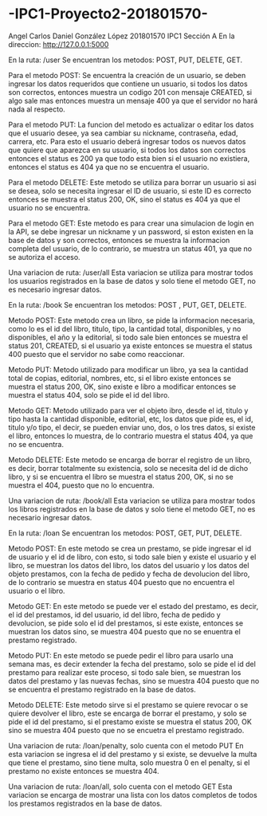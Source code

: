 # -IPC1-Proyecto2-201801570-
Angel Carlos Daniel González López
201801570
IPC1 Sección A
En la direccion: http://127.0.0.1:5000

En la ruta: /user
Se encuentran los metodos: POST, PUT, DELETE, GET.

Para el metodo POST: Se encuentra la creación de un usuario, se deben ingresar los datos requeridos que contiene un usuario, si todos los datos son correctos, entonces muestra un codigo 201 con mensaje CREATED, si algo sale mas entonces muestra un mensaje 400 ya que el servidor no hará nada al respecto.

Para el metodo PUT: La funcion del metodo es actualizar o editar los datos que el usuario desee, ya sea cambiar su nickname, contraseña, edad, carrera, etc. Para esto el usuario deberá ingresar todos os nuevos datos que quiere que aparezca en su usuario, si todos los datos son correctos entonces el status es 200 ya que todo esta bien si el usuario no existiera, entonces el status es 404 ya que no se encuentra el usuario.

Para el metodo DELETE: Este metodo se utiliza para borrar un usuario si asi se desea, solo se necesita ingresar el ID de usuario, si este ID es correcto entonces se muestra el status 200, OK, sino el status es 404 ya que el usuario no se encuentra.

Para el metodo GET: Este metodo es para crear una simulacion de login en la API, se debe ingresar un nickname y un password, si eston existen en la base de datos y son correctos, entonces se muestra la informacion completa del usuario, de lo contrario, se muestra un status 401, ya que no se autoriza el acceso.

Una variacion de ruta: /user/all
Esta variacion se utiliza para mostrar todos los usuarios registrados en la base de datos y solo tiene el metodo GET, no es necesario ingresar datos.

En la ruta: /book
Se encuentran los metodos: POST , PUT, GET, DELETE.

Metodo POST: Este metodo crea un libro, se pide la informacion necesaria, como lo es el id del libro, titulo, tipo, la cantidad total, disponibles, y no disponibles, el año y la editorial, si todo sale bien entonces se muestra el status 201, CREATED, si el usuario ya existe entonces se muestra el status 400 puesto que el servidor no sabe como reaccionar.

Metodo PUT: Metodo utilizado para modificar un libro, ya sea la cantidad total de copias, editorial, nombres, etc, si el libro existe entonces se muestra el status 200, OK, sino existe e libro a modificar entonces se muestra el status 404, solo se pide el id del libro.

Metodo GET: Metodo utilizado para ver el objeto ibro, desde el id, titulo y tipo hasta la cantidad disponible, editorial, etc, los datos que pide es, el id, titulo y/o tipo, el decir, se pueden enviar uno, dos, o los tres datos, si existe el libro, entonces lo muestra, de lo contrario muestra el status 404, ya que no se encuentra.

Metodo DELETE: Este metodo se encarga de borrar el registro de un libro, es decir, borrar totalmente su existencia, solo se necesita del id de dicho libro, y si se encuentra el libro se muestra el status 200, OK, si no se muestra el 404, puesto que no lo encuentra.

Una variacion de ruta: /book/all
Esta variacion se utiliza para mostrar todos los libros registrados en la base de datos y solo tiene el metodo GET, no es necesario ingresar datos.

En la ruta: /loan
Se encuentran los metodos: POST, GET, PUT, DELETE.

Metodo POST: En este metodo se crea un prestamo, se pide ingresar el id de usuario y el id de libro, con esto, si todo sale bien y existe el usuario y el libro, se muestran los datos del libro, los datos del usuario y los datos del objeto prestamos, con la fecha de pedido y fecha de devolucion del libro, de lo contrario se muestra en status 404 puesto que no encuentra el usuario o el libro.

Metodo GET: En este metodo se puede ver el estado del prestamo, es decir, el id del prestamos, id del usuario, id del libro, fecha de pedido y devolucion, se pide solo el id del prestamos, si este existe, entonces se muestran los datos sino, se muestra 404 puesto que no se enuentra el prestamo registrado.

Metodo PUT: En este metodo se puede pedir el libro para usarlo una semana mas, es decir extender la fecha del prestamo, solo se pide el id del prestamo para realizar este proceso, si todo sale bien, se muestran los datos del prestamo y las nuevas fechas, sino se muestra 404 puesto que no se encuentra el prestamo registrado en la base de datos.

Metodo DELETE: Este metodo sirve si el prestamo se quiere revocar o se quiere devolver el libro, este se encarga de borrar el prestamo, y solo se pide el id del prestamo, si el prestamo existe se muestra el status 200, OK sino se muestra 404 puesto que no se encuetra el prestamo registrado.

Una variacion de ruta: /loan/penalty, solo cuenta con el metodo PUT
En esta variacion se ingresa el id del prestamo y si existe, se devuelve la multa que tiene el prestamo, sino tiene multa, solo muestra 0 en el penalty, si el prestamo no existe entonces se muestra 404.

Una variacion de ruta: /loan/all, solo cuenta con el metodo GET
Esta variacion se encarga de mostrar una lista con los datos completos de todos los prestamos registrados en la base de datos.
